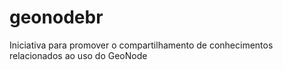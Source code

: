 # geonodebr
Iniciativa para promover o compartilhamento de conhecimentos relacionados ao uso do GeoNode
##
